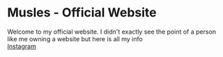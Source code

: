 # Musles - Official Website
Welcome to my official website. I didn't exactly see the point of a person like me owning a website but here is all my info<br><a href="https://www.instagram.com/muslesofficial">Instagram</a>
